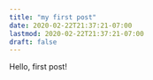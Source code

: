 ```yaml
---
title: "my first post"
date: 2020-02-22T21:37:21-07:00
lastmod: 2020-02-22T21:37:21-07:00
draft: false
---
```


Hello, first post!

